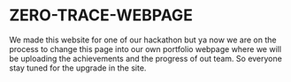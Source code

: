 # ZERO-TRACE-WEBPAGE
We made this website for one of our hackathon but ya now we are on the process to change this page into our own portfolio webpage where we will be uploading the achievements and the progress of out team. So everyone stay tuned for the upgrade in the site.
